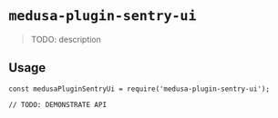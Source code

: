 # `medusa-plugin-sentry-ui`

> TODO: description

## Usage

```
const medusaPluginSentryUi = require('medusa-plugin-sentry-ui');

// TODO: DEMONSTRATE API
```
